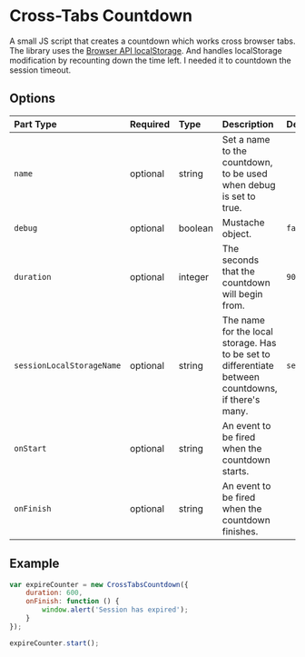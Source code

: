 # Cross-Tabs Countdown
A small JS script that creates a countdown which works cross browser tabs.
The library uses the [Browser API localStorage](https://developer.mozilla.org/en-US/docs/Web/API/Window/localStorage). And handles localStorage modification by recounting down the time left.
I needed it to countdown the session timeout.

## Options
| Part Type | Required | Type     | Description                | Default     |
| :-------- | :------- | :------- | :------------------------- | :------- |
| `name` | optional | string | Set a name to the countdown, to be used when debug is set to true. |
| `debug` | optional | boolean  | Mustache object. | `false`
| `duration` | optional | integer  | The seconds that the countdown will begin from. | `900`
| `sessionLocalStorageName` | optional | string  | The name for the local storage. Has to be set to differentiate between countdowns, if there's many. | `sessionStart`
| `onStart` | optional | string  | An event to be fired when the countdown starts. | 
| `onFinish` | optional | string  | An event to be fired when the countdown finishes. | 

## Example
```JavaScript
var expireCounter = new CrossTabsCountdown({
    duration: 600,
    onFinish: function () {
        window.alert('Session has expired');
    }
});

expireCounter.start();
```
    